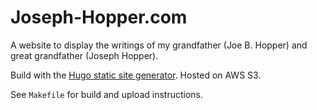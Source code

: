 Joseph-Hopper.com
=================

A website to display the writings of my grandfather (Joe B. Hopper) and great grandfather (Joseph Hopper).

Build with the [Hugo static site generator](https://gohugo.io). Hosted on AWS S3.

See `Makefile` for build and upload instructions.
